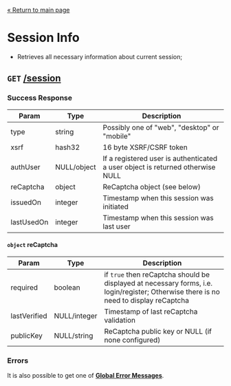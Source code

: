 [&laquo; Return to main page](../README.md)

# Session Info

* Retrieves all necessary information about current session;

## `GET` [/session]()

### Success Response

Param | Type |  Description
--- | --- | --- 
type | string | Possibly one of "web", "desktop" or "mobile"
xsrf | hash32 | 16 byte XSRF/CSRF token
authUser | NULL/object | If a registered user is authenticated a user object is returned otherwise NULL
reCaptcha | object | ReCaptcha object (see below)
issuedOn | integer | Timestamp when this session was initiated
lastUsedOn | integer | Timestamp when this session was last user

#### `object` reCaptcha

Param | Type |  Description
--- | --- | --- 
required | boolean | if `true` then reCaptcha should be displayed at necessary forms, i.e. login/register; Otherwise there is no need to display reCaptcha
lastVerified | NULL/integer | Timestamp of last reCaptcha validation
publicKey | NULL/string | ReCaptcha public key or NULL (if none configured)

### Errors

It is also possible to get one of [**Global Error Messages**](../README.md#global-error-messages).
